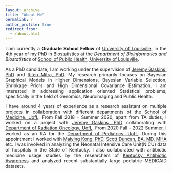 ```yaml
---
layout: archive
title: "About Me"
permalink: /
author_profile: true
redirect_from: 
  - /about.html
---
```


<span style="text-align: justify"> 

I am currently a **Graduate School Fellow** of <span style = "color:blue">[University of Louisville](https://louisville.edu/sphis)</span>, in the 4th year of my PhD in Biostatistics at the _Department of Bioinformatics and Biostatistics_ of <span style = "color:blue">[School of Public Health, University of Louisville](https://louisville.edu/sphis)</span>.

As a PhD candidate, I am working under the supervision of <span style ="color:blue">[Jeremy Gaskins, PhD](https://louisville.edu/sphis/directory/jeremy-gaskins-phd)</span> and <span style ="color:blue">[Riten Mitra, PhD](https://louisville.edu/sphis/directory/riten-mitra)</span>. My research primarily focuses on Bayesian Graphical Models in Higher Dimensions, Bayesian Variable Selection, Shrinkage Priors and High Dimensional Covariance Estimation. I am interested in addressing application oriented Statistical problems, specifically in the field of Genomics, Neuroimaging and Public Health. 

I have around 4 years of experience as a research assistant on multiple projects in collaboration with different departments of the <span style ="color:blue">[School of Medicine, UofL](https://louisville.edu/medicine)</span>. From Fall 2018 - Summer 2020, apart from TA duties, I worked on a project with <span style ="color:blue">[Jeremy Gaskins, PhD](https://louisville.edu/sphis/directory/jeremy-gaskins-phd)</span> collaborating with <span style ="color:blue">[Department of Radiation Oncology, UofL](https://louisville.edu/medicine/departments/radiationoncology)</span>.  From 2020 Fall - 2022 Summer, I worked as an RA for the <span style ="color:blue">[Department of Pediatrics, UofL](https://louisville.edu/medicine/departments/pediatrics)</span>. During this appointment I worked with <span style ="color:blue">[Maiying Kong, PhD](https://louisville.edu/sphis/directory/maiying-kong-phd)</span>, <span style ="color:blue">[Scott Duncan, BA, MD, MHA](https://providers.nortonhealthcare.com/provider/Scott+D+Duncan/464915)</span> etc. I was involved in analyzing the Neonatal Intensive Care Unit(NICU) data of hospitals in the State of Kentucky. I also collaborated with antibiotic medicine usage studies by the researchers of <span style ="color:blue">[Kentucky Antibiotic Awareness](https://louisville.edu/medicine/departments/pediatrics/research/cahrds/KYAbxAwareness)</span> and analyzed recent substantially large pediatric MEDICAID datasets. 

